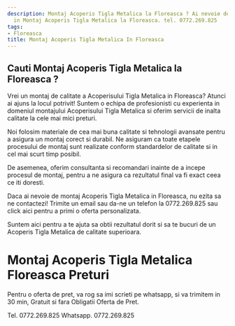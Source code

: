 ```yaml
---
description: Montaj Acoperis Tigla Metalica la Floreasca ? Ai nevoie de un profesionist
  in Montaj Acoperis Tigla Metalica la Floreasca. tel. 0772.269.825
tags:
- Floreasca
title: Montaj Acoperis Tigla Metalica In Floreasca
---
```



## Cauti Montaj Acoperis Tigla Metalica la Floreasca ?

Vrei un montaj de calitate a Acoperisului Tigla Metalica in Floreasca? Atunci ai ajuns la locul potrivit! Suntem o echipa de profesionisti cu experienta in domeniul montajului Acoperisului Tigla Metalica si oferim servicii de inalta calitate la cele mai mici preturi.

Noi folosim materiale de cea mai buna calitate si tehnologii avansate pentru a asigura un montaj corect si durabil. Ne asiguram ca toate etapele procesului de montaj sunt realizate conform standardelor de calitate si in cel mai scurt timp posibil.

De asemenea, oferim consultanta si recomandari inainte de a incepe procesul de montaj, pentru a ne asigura ca rezultatul final va fi exact ceea ce iti doresti.

Daca ai nevoie de montaj Acoperis Tigla Metalica in Floreasca, nu ezita sa ne contactezi! Trimite un email sau da-ne un telefon la 0772.269.825 sau click aici <link> pentru a primi o oferta personalizata.

Suntem aici pentru a te ajuta sa obtii rezultatul dorit si sa te bucuri de un Acoperis Tigla Metalica de calitate superioara.

# Montaj Acoperis Tigla Metalica Floreasca Preturi
Pentru o oferta de pret, va rog sa imi scrieti pe whatsapp, si va trimitem in 30 min, Gratuit si fara Obligatii Oferta de Pret.

Tel. 0772.269.825
Whatsapp. 0772.269.825